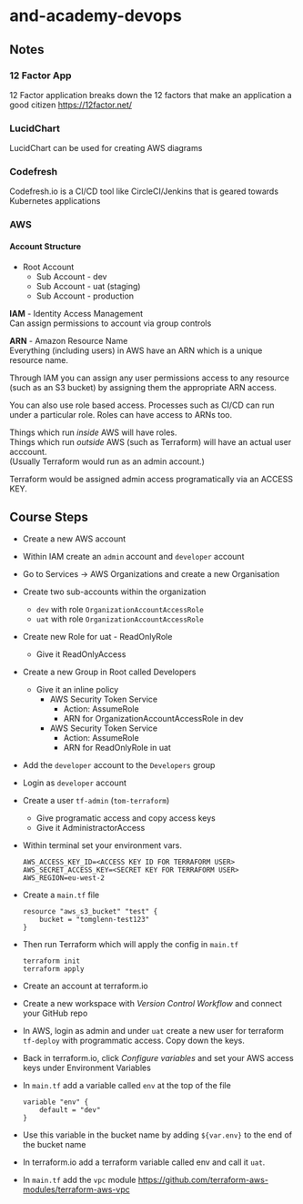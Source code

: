 # and-academy-devops

## Notes

### 12 Factor App
12 Factor application breaks down the 12 factors that 
make an application a good citizen
https://12factor.net/

### LucidChart
LucidChart can be used for creating AWS diagrams

### Codefresh
Codefresh.io is a CI/CD tool like CircleCI/Jenkins that is geared towards Kubernetes applications

### AWS

#### Account Structure
- Root Account
    - Sub Account - dev
    - Sub Account - uat (staging)
    - Sub Account - production

**IAM** - Identity Access Management  
Can assign permissions to account via group controls

**ARN** - Amazon Resource Name  
Everything (including users) in AWS have an ARN which is a unique resource name.  

Through IAM you can assign any user permissions access to any resource (such as an S3 bucket) by assigning them the appropriate ARN access.

You can also use role based access. Processes such as CI/CD can run under a particular role.
Roles can have access to ARNs too.

Things which run *inside* AWS will have roles.  
Things which run *outside* AWS (such as Terraform) will have an actual user acccount.  
(Usually Terraform would run as an admin account.)

Terraform would be assigned admin access programatically via an ACCESS KEY.

## Course Steps
- Create a new AWS account

- Within IAM create an `admin` account and `developer` account

- Go to Services -> AWS Organizations and create a new Organisation

- Create two sub-accounts within the organization
    - `dev` with role `OrganizationAccountAccessRole`
    - `uat` with role `OrganizationAccountAccessRole`

- Create new Role for uat - ReadOnlyRole
    - Give it ReadOnlyAccess

- Create a new Group in Root called Developers
    - Give it an inline policy
        - AWS Security Token Service
            - Action: AssumeRole
            - ARN for OrganizationAccountAccessRole in dev
        - AWS Security Token Service
            - Action: AssumeRole
            - ARN for ReadOnlyRole in uat

- Add the `developer` account to the `Developers` group

- Login as `developer` account

- Create a user `tf-admin` (`tom-terraform`)
    - Give programatic access and copy access keys
    - Give it AdministractorAccess

 - Within terminal set your environment vars.
    ```
    AWS_ACCESS_KEY_ID=<ACCESS KEY ID FOR TERRAFORM USER>
    AWS_SECRET_ACCESS_KEY=<SECRET KEY FOR TERRAFORM USER>
    AWS_REGION=eu-west-2
    ```

- Create a `main.tf` file
    ```
    resource "aws_s3_bucket" "test" {
        bucket = "tomglenn-test123"
    }
    ```

- Then run Terraform which will apply the config in `main.tf`
    ```
    terraform init
    terraform apply
    ```
- Create an account at terraform.io

- Create a new workspace with *Version Control Workflow* and connect your GitHub repo

- In AWS, login as admin and under `uat` create a new user for terraform `tf-deploy` with programmatic access. Copy down the keys.

- Back in terraform.io, click *Configure variables* and set your AWS access keys under Environment Variables

- In `main.tf` add a variable called `env` at the top of the file
    ```
    variable "env" {
        default = "dev"
    }
    ```

- Use this variable in the bucket name by adding `${var.env}` to the end of the bucket name

- In terraform.io add a terraform variable called env and call it `uat`.

- In `main.tf` add the `vpc` module
    https://github.com/terraform-aws-modules/terraform-aws-vpc
